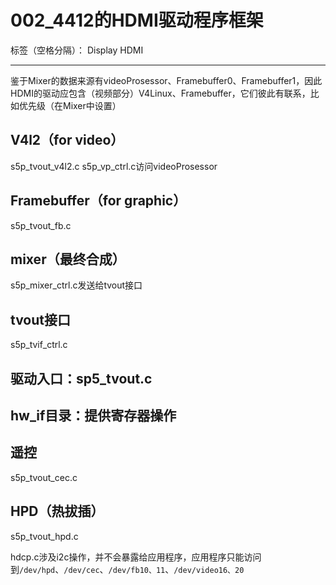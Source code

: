 ﻿# 002_4412的HDMI驱动程序框架

标签（空格分隔）： Display HDMI

---

鉴于Mixer的数据来源有videoProsessor、Framebuffer0、Framebuffer1，因此HDMI的驱动应包含（视频部分）V4Linux、Framebuffer，它们彼此有联系，比如优先级（在Mixer中设置）
## V4l2（for video）
s5p_tvout_v4l2.c
s5p_vp_ctrl.c访问videoProsessor
## Framebuffer（for graphic）
s5p_tvout_fb.c
## mixer（最终合成）
s5p_mixer_ctrl.c发送给tvout接口
## tvout接口
s5p_tvif_ctrl.c

## 驱动入口：sp5_tvout.c

## hw_if目录：提供寄存器操作

## 遥控
s5p_tvout_cec.c
## HPD（热拔插）
s5p_tvout_hpd.c

hdcp.c涉及i2c操作，并不会暴露给应用程序，应用程序只能访问到`/dev/hpd`、`/dev/cec`、`/dev/fb10、11`、`/dev/video16、20`



